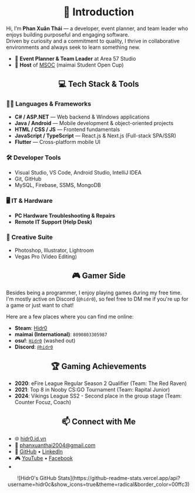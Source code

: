 <div align="center"><strong><h1>👋 Introduction</h1></strong></div>

Hi, I’m **Phan Xuân Thái** — a developer, event planner, and team leader who enjoys building purposeful and engaging software.  
Driven by curiosity and a commitment to quality, I thrive in collaborative environments and always seek to learn something new.

- 🧩 **Event Planner & Team Leader** at Area 57 Studio  
- 🎤 **Host** of [MSOC](https://www.linkedin.com/posts/xu%C3%A2n-th%C3%A1i-phan-bab693352_msoc-2024-my-first-step-in-esports-event-activity-7300042302784233472-0Zwe?utm_source=share&utm_medium=member_desktop) (maimai Student Open Cup)


<div align="center"><strong><h2>💻 Tech Stack & Tools</h2></strong></div>

### 👨‍💻 Languages & Frameworks
- **C# / ASP.NET** — Web backend & Windows applications  
- **Java / Android** — Mobile development & object-oriented projects  
- **HTML / CSS / JS** — Frontend fundamentals  
- **JavaScript / TypeScript** — React.js & Next.js (Full-stack SPA/SSR)  
- **Flutter** — Cross-platform mobile UI

### 🛠️ Developer Tools
- Visual Studio, VS Code, Android Studio, IntelliJ IDEA 
- Git, GitHub
- MySQL, Firebase, SSMS, MongoDB

### 🖥️ IT & Hardware
- **PC Hardware Troubleshooting & Repairs**  
- **Remote IT Support (Help Desk)**

### 🎨 Creative Suite
- Photoshop, Illustrator, Lightroom  
- Vegas Pro (Video Editing)

<div align="center"><strong><h2>🎮 Gamer Side</h2></strong></div>

Besides being a programmer, I enjoy playing games during my free time.  
I'm mostly active on Discord (`@hidr0`), so feel free to DM me if you're up for a game or just want to chat!

Here are a few places where you can find me online:

- **Steam**: [Hidr0](https://steamcommunity.com/id/hidr0)  
- **maimai (International)**: `8090803305987`  
- **osu!**: [`Hidr0`](https://osu.ppy.sh/users/10643305) (washed out)
- **Discord**: [`@hidr0`](https://discord.com/users/317587311279734784)


<div align="center"><strong><h2>🏆 Gaming Achievements</h2></strong></div>

- **2020**: eFire League Regular Season 2 Qualifier (Team: The Red Raven)  
- **2021**: Top 8 in Nooby CS:GO Tournament (Team: Rapital Junior)  
- **2024**: Vikings League SS2 - Second place in the group stage (Team: Counter Focuz, Coach)


<div align="center"><strong><h2>📫 Connect with Me</h2></strong></div>

- 🌐 [hidr0.id.vn](https://hidr0.id.vn)  
- 📧 [phanxuanthai2004@gmail.com](mailto:phanxuanthai2004@gmail.com)  
- 🔗 [GitHub](https://github.com/hidr0c) • [LinkedIn](https://www.linkedin.com/in/xu%C3%A2n-th%C3%A1i-phan-bab693352/)  
- 🎮 [YouTube](https://www.youtube.com/@hidr0712) • [Facebook](https://www.facebook.com/h1dr0c/)
- 
<div align="center">
![Hidr0's GitHub Stats](https://github-readme-stats.vercel.app/api?username=hidr0c&show_icons=true&theme=radical&border_color=00ffc3)  
</div>


